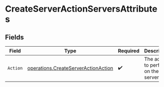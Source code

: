 # CreateServerActionServersAttributes


## Fields

| Field                                                                                      | Type                                                                                       | Required                                                                                   | Description                                                                                |
| ------------------------------------------------------------------------------------------ | ------------------------------------------------------------------------------------------ | ------------------------------------------------------------------------------------------ | ------------------------------------------------------------------------------------------ |
| `Action`                                                                                   | [operations.CreateServerActionAction](../../models/operations/createserveractionaction.md) | :heavy_check_mark:                                                                         | The action to perform on the server                                                        |